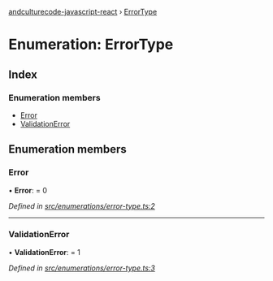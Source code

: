 [andculturecode-javascript-react](../README.md) › [ErrorType](errortype.md)

# Enumeration: ErrorType

## Index

### Enumeration members

* [Error](errortype.md#error)
* [ValidationError](errortype.md#validationerror)

## Enumeration members

###  Error

• **Error**: = 0

*Defined in [src/enumerations/error-type.ts:2](https://github.com/wintondeshong/AndcultureCode.JavaScript.React/blob/b5b0706/src/enumerations/error-type.ts#L2)*

___

###  ValidationError

• **ValidationError**: = 1

*Defined in [src/enumerations/error-type.ts:3](https://github.com/wintondeshong/AndcultureCode.JavaScript.React/blob/b5b0706/src/enumerations/error-type.ts#L3)*
